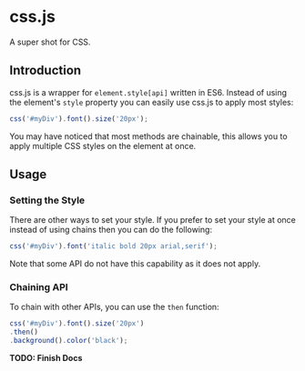 # css.js

A super shot for CSS.

## Introduction

css.js is a wrapper for `element.style[api]` written in ES6. Instead of using the element's `style` property you can easily use css.js to apply most styles:

```js
css('#myDiv').font().size('20px');
```
You may have noticed that most methods are chainable, this allows
you to apply multiple CSS styles on the element at once.

## Usage

### Setting the Style

There are other ways to set your style. If you prefer to set your style
at once instead of using chains then you can do the following:

```js
css('#myDiv').font('italic bold 20px arial,serif');
```
Note that some API do not have this capability as it does not apply.

### Chaining API

To chain with other APIs, you can use the `then` function:

```js
css('#myDiv').font().size('20px')
.then()
.background().color('black');
```

**TODO: Finish Docs**
